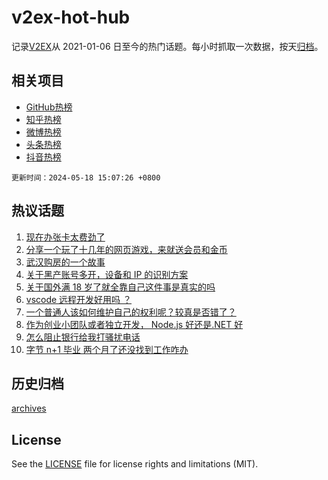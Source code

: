 # v2ex-hot-hub

 记录[V2EX](https://www.v2ex.com/)从 2021-01-06 日至今的热门话题。每小时抓取一次数据，按天[归档](archives)。
 
 ## 相关项目

- [GitHub热榜](https://github.com/lonnyzhang423/github-hot-hub)
- [知乎热榜](https://github.com/lonnyzhang423/zhihu-hot-hub)
- [微博热榜](https://github.com/lonnyzhang423/weibo-hot-hub)
- [头条热榜](https://github.com/lonnyzhang423/toutiao-hot-hub)
- [抖音热榜](https://github.com/lonnyzhang423/douyin-hot-hub)


 `更新时间：2024-05-18 15:07:26 +0800`

## 热议话题

1. [现在办张卡太费劲了](https://www.v2ex.com/t/1041649)
1. [分享一个玩了十几年的网页游戏，来就送会员和金币](https://www.v2ex.com/t/1041666)
1. [武汉购房的一个故事](https://www.v2ex.com/t/1041653)
1. [关于黑产账号多开，设备和 IP 的识别方案](https://www.v2ex.com/t/1041683)
1. [关于国外满 18 岁了就全靠自己这件事是真实的吗](https://www.v2ex.com/t/1041736)
1. [vscode 远程开发好用吗 ？](https://www.v2ex.com/t/1041758)
1. [一个普通人该如何维护自己的权利呢？较真是否错了？](https://www.v2ex.com/t/1041650)
1. [作为创业小团队或者独立开发， Node.js 好还是.NET 好](https://www.v2ex.com/t/1041784)
1. [怎么阻止银行给我打骚扰电话](https://www.v2ex.com/t/1041696)
1. [字节 n+1 毕业 两个月了还没找到工作咋办](https://www.v2ex.com/t/1041665)

## 历史归档

[archives](archives)

## License

See the [LICENSE](LICENSE) file for license rights and limitations (MIT).
